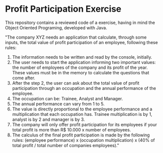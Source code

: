 # Profit Participation Exercise

This repository contains a reviewed code of a exercise, having in mind the Object Oriented Programing, developed with Java.

"The company XYZ needs an application that calculate, through some inputs, the total value of profit participation of an employee, following these rules:

1. The information needs to be written and read by the console, initially.
2. The user needs to start the application informing two important values: the number of employees of the company and its profit of the year. These values must be in the memory to calculate the questions that come after.
3. After the step 2, the user can ask about the total value of profit participation through an occupation and the annual performance of the employee.
4. The occupation can be: Trainee, Analyst and Manager.
5. The annual performance can vary from 1 to 5.
6. The value is directly proportional to the employee performance and a multiplication that each occupation has. Trainee multiplication is by 1, analyst is by 2 and manager is by 3.
7. The company will only offer profit participation for its employees if your total profit is more than R$ 10.000 x number of employees.
8. The calculus of the final profit participation is made by the following rules: (employee performance) x (occupation multiplication) x (40% of total profit / total number of companies employees)."
